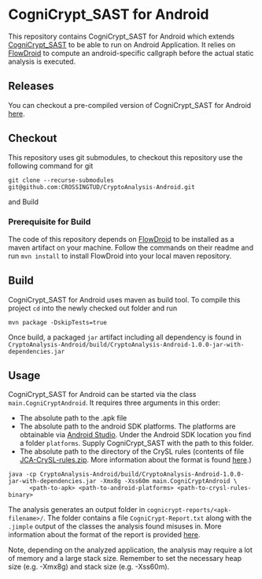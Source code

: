 # CogniCrypt_SAST for Android

This repository contains CogniCrypt_SAST for Android which extends [CogniCrypt_SAST](https://github.com/CROSSINGTUD/CryptoAnalysis) to be able to run on Android Application.
It relies on [FlowDroid](https://github.com/secure-software-engineering/FlowDroid) to compute an android-specific callgraph before the actual static analysis is executed.

## Releases

You can checkout a pre-compiled version of CogniCrypt_SAST for Android [here](https://github.com/CROSSINGTUD/CryptoAnalysis-Android/releases).

## Checkout
This repository uses git submodules, to checkout this repository use the following command for git

```git clone --recurse-submodules git@github.com:CROSSINGTUD/CryptoAnalysis-Android.git```

 and Build

### Prerequisite for Build

The code of this repository depends on [FlowDroid](https://github.com/secure-software-engineering/FlowDroid) to be installed as a maven artifact on your machine.
Follow the commands on their readme and run `mvn install` to install FlowDroid into your local maven repository.

## Build

CogniCrypt_SAST for Android uses maven as build tool. To compile this project `cd` into the newly checked out folder and run

```mvn package -DskipTests=true```

Once build, a packaged  `jar` artifact including all dependency is found in `CryptoAnalysis-Android/build/CryptoAnalysis-Android-1.0.0-jar-with-dependencies.jar` 

## Usage

CogniCrypt_SAST for Android can be started via the class `main.CogniCryptAndroid`. It requires three arguments in this order: 
* The absolute path to the .apk file
* The absolute path to the android SDK platforms. The platforms are obtainable via [Android Studio](https://developer.android.com/studio/releases/platforms). Under the Android SDK location you find a folder `platforms`. Supply CogniCrypt_SAST with the path to this folder.
* The absolute path to the directory of the CrySL rules (contents of file [JCA-CrySL-rules.zip](https://github.com/CROSSINGTUD/CryptoAnalysis/releases/tag/v1.0.0). More information about the format is found [here](https://github.com/CROSSINGTUD/CryptoAnalysis/).)

```
java -cp CryptoAnalysis-Android/build/CryptoAnalysis-Android-1.0.0-jar-with-dependencies.jar -Xmx8g -Xss60m main.CogniCryptAndroid \
      <path-to-apk> <path-to-android-platforms> <path-to-crysl-rules-binary>
```
The analysis generates an output folder in `cognicrypt-reports/<apk-filename>/`. The folder contains a file `CogniCrypt-Report.txt` along with the `.jimple` output of the classes the analysis found misuses in. More information about the format of the report is provided [here](https://github.com/CROSSINGTUD/CryptoAnalysis/).

Note, depending on the analyzed application, the analysis may require a lot of memory and a large stack size. Remember to set the necessary heap size (e.g. -Xmx8g) and stack size (e.g. -Xss60m).
